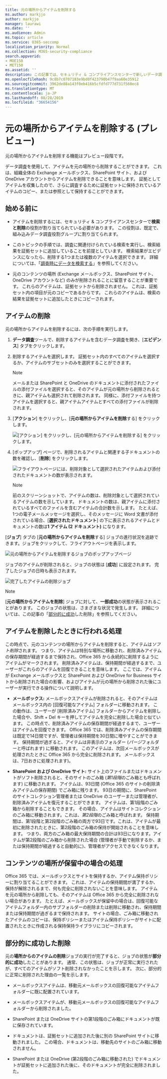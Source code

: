 ```yaml
---
title: 元の場所からアイテムを削除する
ms.author: markjjo
author: markjjo
manager: laurawi
ms.date: ''
ms.audience: Admin
ms.topic: article
ms.service: O365-seccomp
localization_priority: Normal
ms.collection: M365-security-compliance
search.appverid:
- MOE150
- MET150
ms.assetid: ''
description: この記事では、セキュリティ & コンプライアンスセンターで新しいデータ調査 (プレビュー) ツールを使用して、アイテムを元の場所から削除する方法について説明します。
ms.openlocfilehash: 9c8b7c0707183e9bd0f423790b47f9aa60e35912
ms.sourcegitcommit: 3962de88a143f0eb416b5cfdfd777d731f560ec8
ms.translationtype: MT
ms.contentlocale: ja-JP
ms.lasthandoff: 08/28/2019
ms.locfileid: "36654156"
---
```

# <a name="delete-items-from-their-original-location-preview"></a>元の場所からアイテムを削除する (プレビュー)

元の場所からアイテムを削除する機能はプレビュー段階です。

データ調査を使用して、アイテムを元の場所から削除することができます。 これは、組織全体の Exchange メールボックス、SharePoint サイト、および OneDrive アカウントからアイテムを削除できることを意味します。 証拠としてアイテムを収集したので、さらに調査するために証拠セットに保持されているアイテムのコピー、または参照として保持することができます。

## <a name="before-you-begin"></a>始める前に

- アイテムを削除するには、セキュリティ & コンプライアンスセンターで**検索と削除**の役割が割り当てられている必要があります。 この役割は、既定で、組み込みデータ調査役割グループに割り当てられます。 

- このトピックの手順では、調査に関連付けられている検索を実行し、検索結果を証拠セットに追加していることを前提としています。 検索結果がエビデンスになったら、削除する1つまたは複数のアイテムを選択できます。 詳細については、「[調査時にデータを検索する](search-for-data.md)」を参照してください。

- 元のコンテンツの場所 (Exchange メールボックス、SharePoint サイト、OneDrive アカウントなど) のみが削除されることに留意することが重要です。 これらのアイテムは、証拠セットから削除されません。 これは、証拠セット内の項目が元のコピーであるからです。 これらのアイテムは、検索の結果を証拠セットに追加したときにコピーされます。

## <a name="delete-items"></a>アイテムの削除

元の場所からアイテムを削除するには、次の手順を実行します。

1. **データ調査**ツールで、削除するアイテムを含むデータ調査を開き、[**エビデンス**] タブをクリックします。

2. 削除するアイテムを選択します。 証拠セット内のすべてのアイテムを選択するか、アイテムのサブセットのみを選択することができます。 

   > [!NOTE]
   > メールまたは SharePoint と OneDrive のドキュメントに添付されたファイルの添付ファイルを選択すると、そのアイテムが元の場所から削除されるときに、親アイテムも選択されて削除されます。 同様に、添付ファイルを持つアイテムを選択すると、親アイテムアイテムとすべての添付ファイルが削除されます。
 
2. [**アクション**] をクリックし、[**元の場所からアイテムを削除**する] をクリックします。

   ![[アクション] をクリックし、[元の場所からアイテムを削除する] をクリックします。](../media/DataInvestigationsDeleteItems1.png)

3. [ポップアップ] ページで、削除されるアイテムと関連する子ドキュメントの数を確認し、[**削除**] をクリックします。

   ![フライアウトページには、削除対象として選択されたアイテムおよび添付されたドキュメントの数が表示されます。](../media/DataInvestigationsDeleteItems2.png)

   > [!NOTE]
   > 前のスクリーンショットで、アイテムの数は、削除対象として選択されているアイテムの数を示しています。 ドキュメントの数は、親アイテムに添付されているすべてのファイルを含むアイテムの合計数を示します。 たとえば、1つの電子メールメッセージを選択し、そのメッセージに Word 文書が添付されている場合、[**選択されたドキュメント**] の下に表示されるアイテムとドキュメントの数は**1 アイテム (2 ドキュメント)** になります。

[**ジョブ**] タブの [**元の場所からアイテムを削除**する] ジョブの進行状況を追跡できます。ジョブをクリックして、フライアウトページを表示します。 

![元の場所からアイテムを削除するジョブのポップアップページ](../media/DataInvestigationsDeleteItems3.png)

ジョブのアイテムが削除されると、ジョブの状態は [**成功**] に設定されます。 完了したジョブの日時も表示されます。 

![完了したアイテムの削除ジョブ](../media/DataInvestigationsDeleteItems4.png)

> [!NOTE]
> [**元の場所からアイテムを削除**] ジョブに対して、**一部成功**の状態が表示されることがあります。 このジョブの状態は、さまざまな状況で発生します。 詳細については、この記事の「[部分的に成功](#partially-successful-deletions)した削除」を参照してください。

## <a name="what-happens-when-you-delete-items"></a>アイテムを削除したときに行われる処理

この時点で、元のコンテンツの場所からアイテムを削除すると、アイテムは*ソフト削除*されます。 つまり、アイテムは特別な場所に移動され、削除済みアイテムの保存期間が経過するまで保持され、Office 365 から永続的に削除するようにアイテムがマークされます。 削除済みアイテムは、保持期間が経過するまで、ユーザーがこれらのアイテムを回復できることを意味します。 ここでは、アイテムが Exchange メールボックスと SharePoint および OneDrive for Business サイトから削除された場合の影響、およびアイテムが元の場所から削除された後にユーザーが実行できる操作について説明します。

- **メールボックス:** メールボックスアイテムが削除されると、そのアイテムはメールボックス内の [回復可能なアイテム] フォルダーに移動されます。 この動作は、ユーザーが [削除済みアイテム] フォルダーからアイテムを削除した場合や、Shift + Del キーを押してアイテムを完全に削除した場合と似ています。 この時点で、削除済みアイテムの保存期間が経過するまで、ユーザーはアイテムを回復できます。 Office 365 では、削除済みアイテムの保存期間は既定で14日間ですが、管理者は保持期間を30日間に増やすことができます。 保持期間が過ぎると、アイテムは非表示のフォルダー (*パージ*フォルダーと呼ばれます) に移動されます。 このアイテムは、次回メールボックスが処理されたときに Office 365 から完全に削除されます。 メールボックスは、7日おきに処理されます)。

- **SharePoint および OneDrive サイト:** サイト上のファイルまたはドキュメントがソフト削除されると、そのサイトのごみ箱 (*第1段階*のごみ箱とも呼ばれます) に移動されます。 アイテムは、93日間 (Office 365 のサイトの削除済みアイテムの保存期間) でごみ箱に残ります。 93日の期間に、SharePoint のサイトコレクション管理者または OneDrive のユーザーまたは管理者が、削除済みアイテムを復元することができます。 アイテムは、第1段階のごみ箱から削除することもできます。 その場合、アイテムはサイトコレクションのごみ箱に移動されます。これは、*第2段階*のごみ箱と呼ばれます。 保持期間は、第1段階と第2段階のごみ箱の両方で93日です。これは、アイテムが最初に削除されたときに、第2段階のごみ箱の保持が開始されることを意味します。 つまり、両方のごみ箱の最大保持期間の合計は93日になります。アイテムが第2段階のごみ箱から削除された場合 (管理者が手動で削除するか、または保持期間が経過すると自動的に)、管理者がアクセスできなくなります。

## <a name="what-happens-if-a-content-location-is-on-hold"></a>コンテンツの場所が保留中の場合の処理

Office 365 では、メールボックスとサイトを保持するか、アイテム保持ポリシーに割り当てることができます。 これは、アイテムの保持期間が満了するか、保持が解除されるまで、何も完全に削除されないことを意味します。 アイテムを元の場所から削除しても、そのアイテムは Office 365 から完全に削除されない場合があります。 たとえば、メールボックスが保留中の場合は、回復可能なアイテムフォルダー内のサブフォルダーの削除または削除に移動され、保持期間または保持期間が過ぎるまで保持されます。 サイトの場合、ごみ箱に移動されたアイテムのコピーは、保持ポリシーまたはアイテム保持ポリシーがサイトに配置されたときに作成される保持保持ライブラリにコピーされます。

## <a name="partially-successful-deletions"></a>部分的に成功した削除

元の**場所からのアイテムの削除**ジョブの実行が完了すると、ジョブの状態が**部分的に成功**したことがあります。 通常、この状態は、ジョブが正常に実行されたが、すべてのアイテムがソフト削除されなかったことを示します。 次に、部分的に正常に削除された理由の一覧を示します。

- メールボックスアイテムは、移動元メールボックスの回復可能なアイテムフォルダーに既に配置されています。

- メールボックスアイテムが、移動元メールボックスの回復可能なアイテムフォルダーから削除されました。

- SharePoint または OneDrive サイトの第1段階のごみ箱にドキュメントが既に保存されています。

- ドキュメントは、証拠セットに追加された後に別の SharePoint サイトに移動されました。 この場合、ドキュメントは、移動先のサイトのごみ箱に移動されません。

- SharePoint または OneDrive (第2段階のごみ箱に移動された) でドキュメントが証拠セットに追加された後に、そのドキュメントが完全に削除されました。

